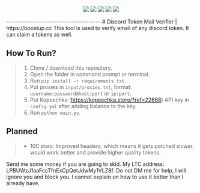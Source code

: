 <div id="top"></div>
<p align="center">
  <img src="https://img.shields.io/github/contributors/Pixens/Discord-Token-Mail-Verifier.svg?style=for-the-badge"/>
  <img src="https://img.shields.io/github/forks/Pixens/Discord-Token-Mail-Verifier.svg?style=for-the-badge"/>
  <img src="https://img.shields.io/github/stars/Pixens/Discord-Token-Mail-Verifier.svg?style=for-the-badge"/>
  <img src="https://img.shields.io/github/issues/Pixens/Discord-Token-Mail-Verifier.svg?style=for-the-badge"/>
  <img src="https://img.shields.io/github/license/Pixens/Discord-Token-Mail-Verifier.svg?style=for-the-badge"/>
</p>
---------------------------------------
# Discord Token Mail Verifier | https://boostup.cc
This tool is used to verify email of any discord token. It can claim a tokens as well.

## How To Run?
> 1) Clone / download this repository.
> 2) Open the folder in command prompt or terminal.
> 3) Run `pip install -r requirements.txt`.
> 4) Put proxies in  `input/proxies.txt`, format: `username:password@host:port` or `ip:port`.
> 5) Put Kopeechka (https://kopeechka.store/?ref=22668) API key in `config.yml` after adding balance to the key.
> 4) Run `python main.py`.


## Planned
> + 100 stars: Improved headers, which means it gets patched slower, would work better and provide higher quality tokens.



Send me some money if you are going to skid. My LTC address: LPBUWzJ1aaFccTfnExCpQetJdwMy1VLZ8f.
Do not DM me for help, I will ignore you and block you. I cannot explain on how to use it better than I already have.
